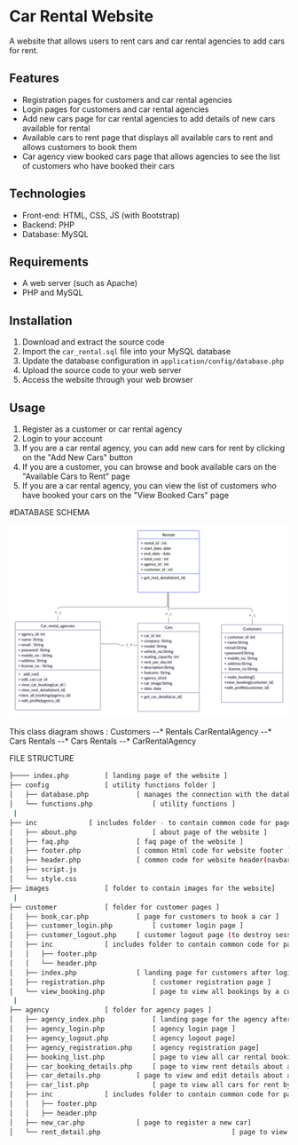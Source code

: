 # Car Rental Website

A website that allows users to rent cars and car rental agencies to add cars for rent.

## Features
- Registration pages for customers and car rental agencies
- Login pages for customers and car rental agencies
- Add new cars page for car rental agencies to add details of new cars available for rental
- Available cars to rent page that displays all available cars to rent and allows customers to book them
- Car agency view booked cars page that allows agencies to see the list of customers who have booked their cars

## Technologies
- Front-end: HTML, CSS, JS (with Bootstrap)
- Backend: PHP
- Database: MySQL

## Requirements
- A web server (such as Apache)
- PHP and MySQL

## Installation
1. Download and extract the source code
2. Import the `car_rental.sql` file into your MySQL database
3. Update the database configuration in `application/config/database.php`
4. Upload the source code to your web server
5. Access the website through your web browser

## Usage
1. Register as a customer or car rental agency
2. Login to your account
3. If you are a car rental agency, you can add new cars for rent by clicking on the "Add New Cars" button
4. If you are a customer, you can browse and book available cars on the "Available Cars to Rent" page
5. If you are a car rental agency, you can view the list of customers who have booked your cars on the "View Booked Cars" page


#DATABASE SCHEMA


![](images/db-schema.png)

This class diagram shows :
Customers --* Rentals
CarRentalAgency --* Cars
Rentals --* Cars
Rentals --* CarRentalAgency



FILE STRUCTURE
```bash
├──── index.php   		[ landing page of the website ]        
├── config	   			[ utility functions folder ]
│   ├── database.php   			[ manages the connection with the database ]
│   └── functions.php				[ utility functions ]
 |
├── inc				[ includes folder - to contain common code for pages ]
│   ├── about.php   				[ about page of the website ]
│   ├── faq.php   				[ faq page of the website ]
│   ├── footer.php				[ common Html code for website footer ]
│   ├── header.php	   			[ common code for website header(navbar etc)]
│   ├── script.js
│   └── style.css
├── images				[ folder to contain images for the website]
 |
├── customer			[ folder for customer pages ]
│   ├── book_car.php			[ page for customers to book a car ]
│   ├── customer_login.php			[ customer login page ]	
│   ├── customer_logout.php		[ customer logout page (to destroy session) ]
│   ├── inc				[ includes folder to contain common code for pages ]
│   │   ├── footer.php
│   │   └── header.php
│   ├── index.php				[ landing page for customers after login ]
│   ├── registration.php			[ customer registration page ]
│   └── view_booking.php			[ page to view all bookings by a customer ]
 |			
├── agency				[ folder for agency pages ]
│   ├── agency_index.php			[ landing page for the agency after login ]
│   ├── agency_login.php			[ agency login page ]
│   ├── agency_logout.php			[ agency logout page]
│   ├── agency_registration.php		[ agency registration page]
│   ├── booking_list.php			[ page to view all car rental bookings for an agency]
│   ├── car_booking_details.php		[ page to view rent details about a particular car]
│   ├── car_details.php			[ page to view and edit details about a car]
│   ├── car_list.php				[ page to view all cars for rent by an agency]
│   ├── inc				[ includes folder to contain common code for pages ]
│   │   ├── footer.php
│   │   ├── header.php
│   ├── new_car.php				[ page to register a new car]
│   └── rent_detail.php                                 [ page to view details about a particular booking]


```
